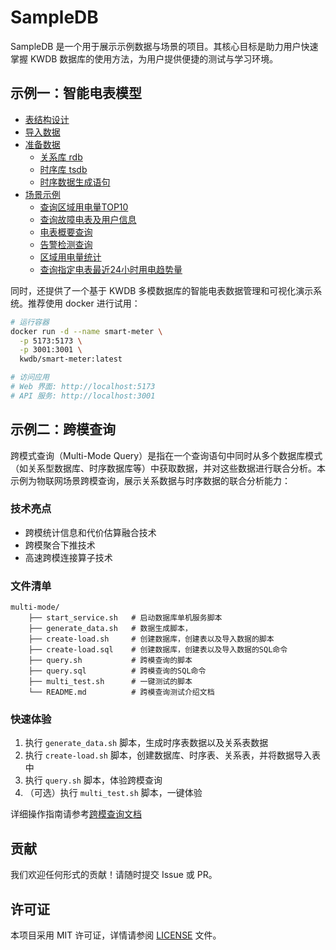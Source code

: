 # SampleDB

SampleDB 是一个用于展示示例数据与场景的项目。其核心目标是助力用户快速掌握 KWDB 数据库的使用方法，为用户提供便捷的测试与学习环境。

## 示例一：智能电表模型

- [表结构设计](./smart-meter/README.md#表结构设计)
- [导入数据](./smart-meter/README.md#导入数据)
- [准备数据](./smart-meter/README.md#准备数据)
  - [关系库 rdb](./smart-meter/README.md#关系库-rdb)
  - [时序库 tsdb](./smart-meter/README.md#时序库-tsdb)
  - [时序数据生成语句](./smart-meter/README.md#时序数据生成语句)
- [场景示例](./smart-meter/README#场景示例)
  - [查询区域用电量TOP10](./smart-meter/scenario.md#查询区域用电量top10)  
  - [查询故障电表及用户信息](./smart-meter/scenario.md#查询故障电表及用户信息)
  - [电表概要查询](./smart-meter/scenario.md#电表概要查询)  
  - [告警检测查询](./smart-meter/scenario.md#告警检测查询)  
  - [区域用电量统计](./smart-meter/scenario.md#区域用电量统计)  
  - [查询指定电表最近24小时用电趋势量](./smart-meter/scenario.md#查询指定电表最近24小时用电趋势量)


同时，还提供了一个基于 KWDB 多模数据库的智能电表数据管理和可视化演示系统。推荐使用 docker 进行试用：

```bash
# 运行容器
docker run -d --name smart-meter \
  -p 5173:5173 \
  -p 3001:3001 \
  kwdb/smart-meter:latest

# 访问应用
# Web 界面: http://localhost:5173
# API 服务: http://localhost:3001
```

## 示例二：跨模查询

跨模式查询（Multi-Mode Query）是指在一个查询语句中同时从多个数据库模式（如关系型数据库、时序数据库等）中获取数据，并对这些数据进行联合分析。本示例为物联网场景跨模查询，展示关系数据与时序数据的联合分析能力：

### 技术亮点

- 跨模统计信息和代价估算融合技术
- 跨模聚合下推技术
- 高速跨模连接算子技术

### 文件清单

```
multi-mode/
    ├── start_service.sh   # 启动数据库单机服务脚本
    ├── generate_data.sh   # 数据生成脚本，
    ├── create-load.sh     # 创建数据库，创建表以及导入数据的脚本 
    ├── create-load.sql    # 创建数据库，创建表以及导入数据的SQL命令
    ├── query.sh           # 跨模查询的脚本
    ├── query.sql          # 跨模查询的SQL命令
    ├── multi_test.sh      # 一键测试的脚本
    └── README.md          # 跨模查询测试介绍文档
```

### 快速体验

1. 执行 `generate_data.sh` 脚本，生成时序表数据以及关系表数据
2. 执行 `create-load.sh` 脚本，创建数据库、时序表、关系表，并将数据导入表中
3. 执行 `query.sh` 脚本，体验跨模查询
4. （可选）执行 `multi_test.sh` 脚本，一键体验

详细操作指南请参考[跨模查询文档](./multi-mode/README.md)

## 贡献

我们欢迎任何形式的贡献！请随时提交 Issue 或 PR。

## 许可证

本项目采用 MIT 许可证，详情请参阅 [LICENSE](./LICENSE) 文件。
